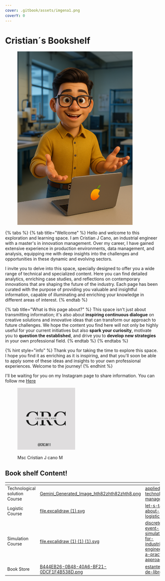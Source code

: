 ```yaml
---
cover: .gitbook/assets/imgena1.png
coverY: 0
---
```


# Cristian´s Bookshelf

<figure><img src=".gitbook/assets/Imagen base para animar (1).png" alt="" width="375"><figcaption></figcaption></figure>

{% tabs %}
{% tab title="Wellcome" %}
Hello and welcome to this exploration and learning space. I am Cristian J Cano, an industrial engineer with a master's in innovation management. Over my career, I have gained extensive experience in production environments, data management, and analysis, equipping me with deep insights into the challenges and opportunities in these dynamic and evolving sectors.

I invite you to delve into this space, specially designed to offer you a wide range of technical and specialized content. Here you can find detailed analytics, enriching case studies, and reflections on contemporary innovations that are shaping the future of the industry. Each page has been curated with the purpose of providing you valuable and insightful information, capable of illuminating and enriching your knowledge in different areas of interest.
{% endtab %}

{% tab title="What is this page about?" %}
This space isn't just about transmitting information; it's also about **inspiring continuous dialogue** on creative solutions and innovative ideas that can transform our approach to future challenges. We hope the content you find here will not only be highly useful for your current initiatives but also **spark your curiosity**, motivate you to **question the established**, and drive you to **develop new strategies** in your own professional field.
{% endtab %}
{% endtabs %}

{% hint style="info" %}
Thank you for taking the time to explore this space. I hope you find it as enriching as it is inspiring, and that you'll soon be able to apply some of these ideas and insights to your own professional experiences. Welcome to the journey!
{% endhint %}

I'll be waiting for you on my Instagram page to share information. You can follow me [Here](https://www.instagram.com/tu_usuario)



<figure><img src=".gitbook/assets/CRclogo2.png" alt="" width="188"><figcaption><p>Msc Cristian J cano M</p></figcaption></figure>

## Book shelf Content!

<table data-view="cards"><thead><tr><th></th><th data-hidden data-card-cover data-type="files"></th><th data-hidden data-card-target data-type="content-ref"></th></tr></thead><tbody><tr><td>Technological solution Course</td><td><a href=".gitbook/assets/Gemini_Generated_Image_hth82zhth82zhth8.png">Gemini_Generated_Image_hth82zhth82zhth8.png</a></td><td><a href="applied-technology-management/">applied-technology-management</a></td></tr><tr><td>Logistic Course</td><td><a href=".gitbook/assets/file.excalidraw (1).svg">file.excalidraw (1).svg</a></td><td><a href="logistics/let-s-talk-about-logistics/">let-s-talk-about-logistics</a></td></tr><tr><td>Simulation Course</td><td><a href=".gitbook/assets/file.excalidraw (1) (1) (1).svg">file.excalidraw (1) (1) (1).svg</a></td><td><a href="discrete-event-simulation/discrete-event-simulation-for-industrial-engineering-a-practical-approach/">discrete-event-simulation-for-industrial-engineering-a-practical-approach</a></td></tr><tr><td>Book Store</td><td><a href=".gitbook/assets/B444EB26-0B48-40A6-BF21-0DCF1F4B538D.png">B444EB26-0B48-40A6-BF21-0DCF1F4B538D.png</a></td><td><a href="book-store/estanteria-de-libros.md">estanteria-de-libros.md</a></td></tr></tbody></table>
